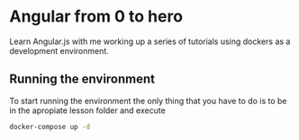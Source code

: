 # Angular from 0 to hero
Learn Angular.js with me working up a series of tutorials using dockers as a development environment.

## Running the environment 

To start running the environment the only thing that you have to do is to be in the apropiate lesson folder and execute 

```bash
docker-compose up -d
```